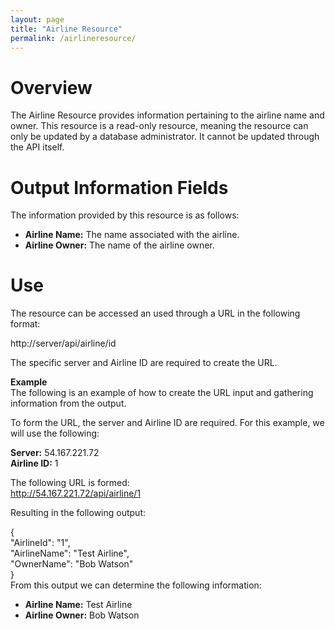 ```yaml
---
layout: page
title: "Airline Resource"
permalink: /airlineresource/
---  
```


# Overview  
The Airline Resource provides information pertaining to the airline name and owner. This resource is a read-only resource, meaning the resource can only be updated by a database administrator. It cannot be updated through the API itself.

# Output Information Fields 
The information provided by this resource is as follows:  

- **Airline Name:** The name associated with the airline.  
- **Airline Owner:** The name of the airline owner.  

# Use  
The resource can be accessed an used through a URL in the following format:  
  
http://server/api/airline/id  

The specific server and Airline ID are required to create the URL.  

**Example**  
The following is an example of how to create the URL input and gathering information from the output.  

To form the URL, the server and Airline ID are required. For this example, we will use the following:  

**Server:** 54.167.221.72  
**Airline ID:** 1  
  
The following URL is formed:  
http://54.167.221.72/api/airline/1  
  
Resulting in the following output:  

{  
    "AirlineId": "1",  
    "AirlineName": "Test Airline",  
    "OwnerName": "Bob Watson"  
}  
From this output we can determine the following information: 

- **Airline Name:** Test Airline  
- **Airline Owner:** Bob Watson
